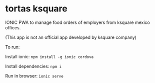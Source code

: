 # tortas ksquare
IONIC PWA to manage food orders of employers from ksquare mexico offices.

(This app is not an official app developed by ksquare company)

To run:

Install ionic: `npm install -g ionic cordova`

Install dependencies: `npm i`

Run in browser: `ionic serve`

